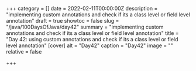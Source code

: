 +++
category = []
date = 2022-02-11T00:00:00Z
description = "implementing custom annotations and check if its a class level or field level annotation"
draft = true
showtoc = false
slug = "/java/100DaysOfJava/day42"
summary = "implementing custom annotations and check if its a class level or field level annotation"
title = "Day 42: using custom annotations and check if its a class level or field level annotation"
[cover]
alt = "Day42"
caption = "Day42"
image = ""
relative = false

+++
